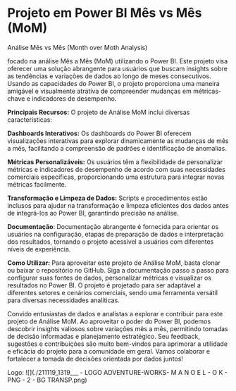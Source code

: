 # Projeto em Power BI Mês vs Mês (MoM)
Análise Mês vs Mês (Month over Moth Analysis)

focado na análise Mês a Mês (MoM) utilizando o Power BI. Este projeto visa oferecer uma solução abrangente para usuários que buscam insights sobre as tendências e variações de dados ao longo de meses consecutivos. Usando as capacidades do Power BI, o projeto proporciona uma maneira amigável e visualmente atrativa de compreender mudanças em métricas-chave e indicadores de desempenho.

**Principais Recursos:**
O projeto de Análise MoM inclui diversas características:

**Dashboards Interativos:** Os dashboards do Power BI oferecem visualizações interativas para explorar dinamicamente as mudanças de mês a mês, facilitando a compreensão de padrões e identificação de anomalias.

**Métricas Personalizáveis:** Os usuários têm a flexibilidade de personalizar métricas e indicadores de desempenho de acordo com suas necessidades comerciais específicas, proporcionando uma estrutura para integrar novas métricas facilmente.

**Transformação e Limpeza de Dados:** Scripts e procedimentos estão inclusos para ajudar na transformação e limpeza eficientes dos dados antes de integrá-los ao Power BI, garantindo precisão na análise.

**Documentação**: Documentação abrangente é fornecida para orientar os usuários na configuração, etapas de preparação de dados e interpretação dos resultados, tornando o projeto acessível a usuários com diferentes níveis de experiência.

**Como Utilizar:**
Para aproveitar este projeto de Análise MoM, basta clonar ou baixar o repositório no GitHub. Siga a documentação passo a passo para configurar suas fontes de dados, personalizar métricas e visualizar os resultados no Power BI. O projeto é projetado para ser adaptável a diferentes setores e cenários comerciais, sendo uma ferramenta versátil para diversas necessidades analíticas.

Convido entusiastas de dados e analistas a explorar e contribuir para este projeto de Análise MoM. Ao aproveitar o poder do Power BI, podemos descobrir insights valiosos sobre variações mês a mês, permitindo tomadas de decisão informadas e planejamento estratégico. Seu feedback, sugestões e contribuições são muito bem-vindos para aprimorar a utilidade e eficácia do projeto para a comunidade em geral. Vamos colaborar e fortalecer a tomada de decisões orientada por dados juntos!

Logo:
![](./211119_1319___ - LOGO ADVENTURE-WORKS- M A N O E L - O K - PNG - 2 - BG TRANSP.png)




